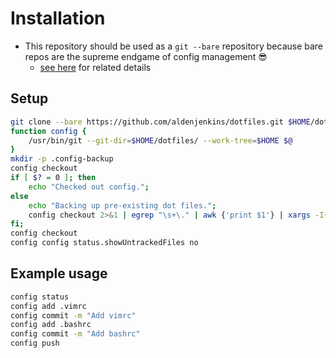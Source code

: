 # Installation
* This repository should be used as a `git --bare` repository because bare repos are the supreme endgame of config management 😎
    - [see here](https://www.atlassian.com/git/tutorials/dotfiles) for related details 

## Setup
```bash
git clone --bare https://github.com/aldenjenkins/dotfiles.git $HOME/dotfiles
function config {
    /usr/bin/git --git-dir=$HOME/dotfiles/ --work-tree=$HOME $@
}
mkdir -p .config-backup
config checkout
if [ $? = 0 ]; then
    echo "Checked out config.";
else
    echo "Backing up pre-existing dot files.";
    config checkout 2>&1 | egrep "\s+\." | awk {'print $1'} | xargs -I{} mv {} .config-backup/{}
fi;
config checkout
config config status.showUntrackedFiles no
```

## Example usage
```bash
config status
config add .vimrc
config commit -m "Add vimrc"
config add .bashrc
config commit -m "Add bashrc"
config push
```
